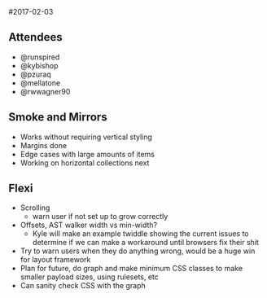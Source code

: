 #2017-02-03

## Attendees 

* @runspired
* @kybishop
* @pzuraq
* @mellatone
* @rwwagner90

## Smoke and Mirrors
* Works without requiring vertical styling
* Margins done
* Edge cases with large amounts of items
* Working on horizontal collections next

## Flexi
* Scrolling
	* warn user if not set up to grow correctly
* Offsets, AST walker width vs min-width?
	* Kyle will make an example twiddle showing the current issues to determine if we can make a workaround until browsers fix their shit 
* Try to warn users when they do anything wrong, would be a huge win for layout framework
* Plan for future, do graph and make minimum CSS classes to make smaller payload sizes, using rulesets, etc
* Can sanity check CSS with the graph